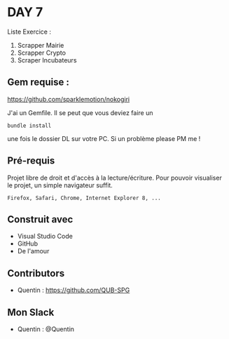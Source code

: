 # DAY 7
Liste Exercice :
1. Scrapper Mairie
2. Scrapper Crypto
3. Scraper Incubateurs

## Gem requise :
https://github.com/sparklemotion/nokogiri

J'ai un Gemfile. Il se peut que vous deviez faire un 
```
bundle install
```
une fois le dossier DL sur votre PC. Si un problème please PM me !

## Pré-requis

Projet libre de droit et d'accès à la lecture/écriture. 
Pour pouvoir visualiser le projet, un simple navigateur suffit.


```
Firefox, Safari, Chrome, Internet Explorer 8, ...
```

## Construit avec

* Visual Studio Code
* GitHub
* De l'amour


## Contributors

* Quentin : https://github.com/QUB-SPG

## Mon Slack

* Quentin : @Quentin


